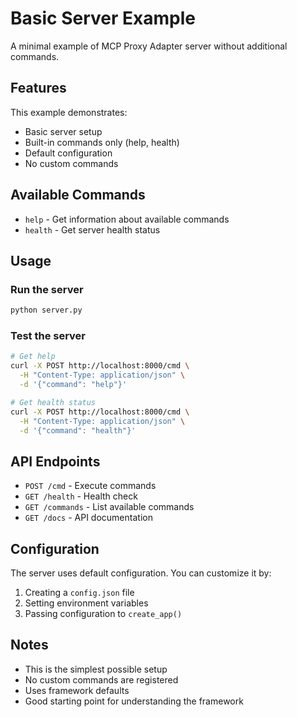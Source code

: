 # Basic Server Example

A minimal example of MCP Proxy Adapter server without additional commands.

## Features

This example demonstrates:
- Basic server setup
- Built-in commands only (help, health)
- Default configuration
- No custom commands

## Available Commands

- `help` - Get information about available commands
- `health` - Get server health status

## Usage

### Run the server

```bash
python server.py
```

### Test the server

```bash
# Get help
curl -X POST http://localhost:8000/cmd \
  -H "Content-Type: application/json" \
  -d '{"command": "help"}'

# Get health status
curl -X POST http://localhost:8000/cmd \
  -H "Content-Type: application/json" \
  -d '{"command": "health"}'
```

## API Endpoints

- `POST /cmd` - Execute commands
- `GET /health` - Health check
- `GET /commands` - List available commands
- `GET /docs` - API documentation

## Configuration

The server uses default configuration. You can customize it by:

1. Creating a `config.json` file
2. Setting environment variables
3. Passing configuration to `create_app()`

## Notes

- This is the simplest possible setup
- No custom commands are registered
- Uses framework defaults
- Good starting point for understanding the framework 